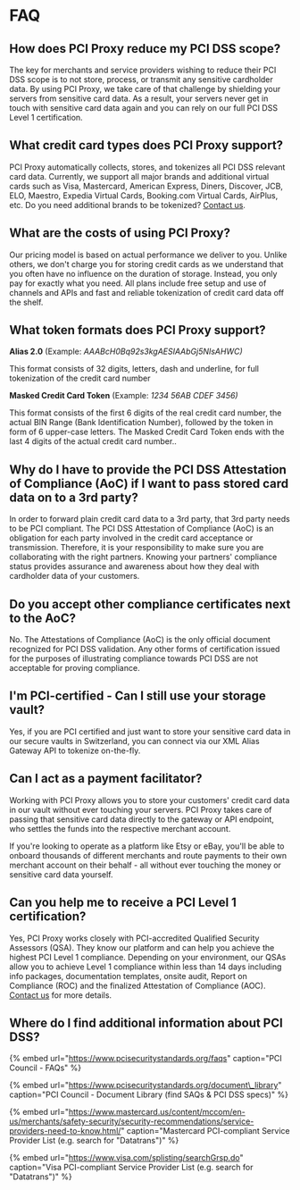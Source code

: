 # FAQ

## How does PCI Proxy reduce my PCI DSS scope?

The key for merchants and service providers wishing to reduce their PCI DSS scope is to not store, process, or transmit any sensitive cardholder data. By using PCI Proxy, we take care of that challenge by shielding your servers from sensitive card data. As a result, your servers never get in touch with sensitive card data again and you can rely on our full PCI DSS Level 1 certification.

## What credit card types does PCI Proxy support?

PCI Proxy automatically collects, stores, and tokenizes all PCI DSS relevant card data. Currently, we support all major brands and additional virtual cards such as Visa, Mastercard, American Express, Diners, Discover, JCB, ELO, Maestro, Expedia Virtual Cards, Booking.com Virtual Cards, AirPlus, etc. Do you need additional brands to be tokenized? [Contact us](https://www.pci-proxy.com/pci-proxy/contact/).

## What are the costs of using PCI Proxy?

Our pricing model is based on actual performance we deliver to you. Unlike others, we don't charge you for storing credit cards as we understand that you often have no influence on the duration of storage. Instead, you only pay for exactly what you need. All plans include free setup and use of channels and APIs and fast and reliable tokenization of credit card data off the shelf.

## What token formats does PCI Proxy support?

**Alias 2.0** \(Example: _AAABcH0Bq92s3kgAESIAAbGj5NIsAHWC\)_ 

This format consists of 32 digits, letters, dash and underline, for full tokenization of the credit card number

**Masked Credit Card Token** \(Example: _1234 56AB CDEF 3456\)_

This format consists of the first 6 digits of the real credit card number, the actual BIN Range \(Bank Identification Number\), followed by the token in form of 6 upper-case letters. The Masked Credit Card Token ends with the last 4 digits of the actual credit card number..

## Why do I have to provide the PCI DSS Attestation of Compliance \(AoC\) if I want to pass stored card data on to a 3rd party?

In order to forward plain credit card data to a 3rd party, that 3rd party needs to be PCI compliant. The PCI DSS Attestation of Compliance \(AoC\) is an obligation for each party involved in the credit card acceptance or transmission. Therefore, it is your responsibility to make sure you are collaborating with the right partners. Knowing your partners' compliance status provides assurance and awareness about how they deal with cardholder data of your customers.

## Do you accept other compliance certificates next to the AoC?

No. The Attestations of Compliance \(AoC\) is the only official document recognized for PCI DSS validation. Any other forms of certification issued for the purposes of illustrating compliance towards PCI DSS are not acceptable for proving compliance.

## I'm PCI-certified - Can I still use your storage vault?

Yes, if you are PCI certified and just want to store your sensitive card data in our secure vaults in Switzerland, you can connect via our XML Alias Gateway API to tokenize on-the-fly.

## Can I act as a payment facilitator?

Working with PCI Proxy allows you to store your customers' credit card data in our vault without ever touching your servers. PCI Proxy takes care of passing that sensitive card data directly to the gateway or API endpoint, who settles the funds into the respective merchant account.

If you're looking to operate as a platform like Etsy or eBay, you'll be able to onboard thousands of different merchants and route payments to their own merchant account on their behalf - all without ever touching the money or sensitive card data yourself.

## Can you help me to receive a PCI Level 1 certification?

Yes, PCI Proxy works closely with PCI-accredited Qualified Security Assessors \(QSA\). They know our platform and can help you achieve the highest PCI Level 1 compliance. Depending on your environment, our QSAs allow you to achieve Level 1 compliance within less than 14 days including info packages, documentation templates, onsite audit, Report on Compliance \(ROC\) and the finalized Attestation of Compliance \(AOC\). [Contact us](contact-us.md) for more details. 

## Where do I find additional information about PCI DSS?

{% embed url="https://www.pcisecuritystandards.org/faqs" caption="PCI Council - FAQs" %}

{% embed url="https://www.pcisecuritystandards.org/document\_library" caption="PCI Council - Document Library \(find SAQs & PCI DSS specs\)" %}

{% embed url="https://www.mastercard.us/content/mccom/en-us/merchants/safety-security/security-recommendations/service-providers-need-to-know.html/" caption="Mastercard PCI-compliant Service Provider List \(e.g. search for \"Datatrans\"\)" %}

{% embed url="https://www.visa.com/splisting/searchGrsp.do" caption="Visa PCI-compliant Service Provider List \(e.g. search for \"Datatrans\"\)" %}

